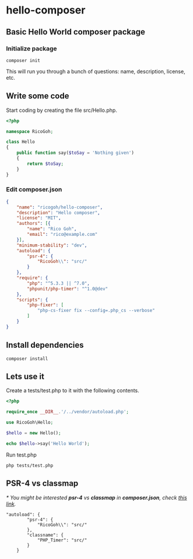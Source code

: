 # hello-composer

## Basic Hello World composer package

### Initialize package
```
composer init
```
This will run you through a bunch of questions: name, description, license, etc.

## Write some code
Start coding by creating the file src/Hello.php.
```php
<?php

namespace RicoGoh;

class Hello
{
    public function say($toSay = 'Nothing given')
    {
        return $toSay;
    }
}
```

### Edit composer.json
```json
{
    "name": "ricogoh/hello-composer",
    "description": "Hello composer",
    "license": "MIT",
    "authors": [{
        "name": "Rico Goh",
        "email": "rico@example.com"
    }],
    "minimum-stability": "dev",
    "autoload": {
        "psr-4": {
            "RicoGoh\\": "src/"
        }
    },
    "require": {
        "php": "^5.3.3 || ^7.0",
        "phpunit/php-timer": "^1.0@dev"
    },
    "scripts": {
        "php-fixer": [
            "php-cs-fixer fix --config=.php_cs --verbose"
        ]
    }
}
```

## Install dependencies
```
composer install
```

## Lets use it
Create a tests/test.php to it with the following contents.
```php
<?php

require_once __DIR__.'/../vendor/autoload.php';

use RicoGoh\Hello;

$hello = new Hello();

echo $hello->say('Hello World');
```

Run test.php
```
php tests/test.php
```

## PSR-4 vs classmap
_* You might be interested __psr-4__ vs __classmap__ in __composer.json__, check [this link](https://stackoverflow.com/questions/38686168/difference-between-psr-4-and-classmap-autoloading)._
```
"autoload": {
        "psr-4": {
            "RicoGoh\\": "src/"
        },
        "classname": {
            "PHP_Timer": "src/"
        }
    }
```
